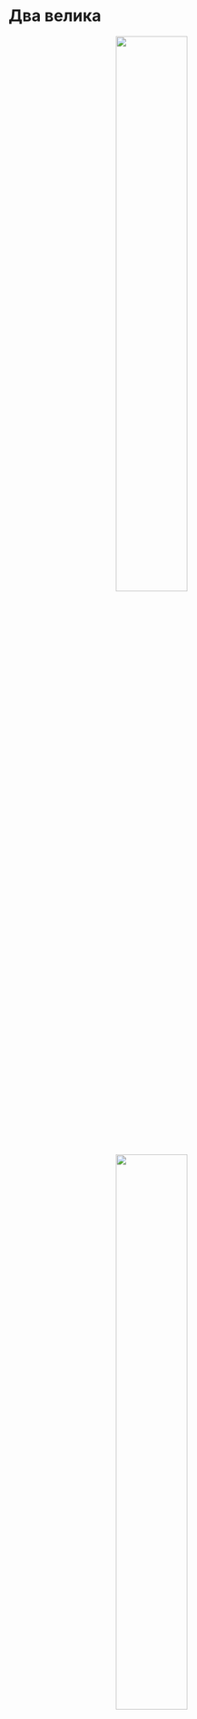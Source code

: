 # Два велика
<p align="center"><img width='50%' src="files/Photos-001/IMG_20240317_200954.jpg"></p>
<p align="center"><img width='50%' src="files/Photos-001/IMG_20240317_201001.jpg"></p>
<p align="center"><img width='50%' src="files/Photos-001/IMG_20240405_092104.jpg"></p>




# Д6
<p align="center"><img width='50%' src="files/Photos-002/20250315_214840.jpg"></p>
<p align="center"><img width='50%' src="files/Photos-002/20250315_215019.jpg"></p>




## Осмотр карбюратора К34
Д6 - К34Б
<p align="center"><img width='50%' src="files/Photos-002/20250315_215456.jpg"></p>
<p align="center"><img width='50%' src="files/Photos-002/20250316_083331.jpg"></p>
<p align="center"><img width='50%' src="files/Photos-002/20250316_084210.jpg"></p>

Отсутстуют крышка колодца, пружина и сама дроссельная заслонка.
<p align="center"><img width='50%' src="files/Photos-002/Screenshot from 2025-03-16 10-46-52.png"></p>
<p align="center"><img width='50%' src="files/Photos-002/Screenshot from 2025-03-16 10-47-00.png"></p>




### Выводы
Карбюратор не рабочий - отсутствуюь некоторые части.




### Refernces
* [Устройство и принцип работы простейшего карбюратора. На примере мопедного К-34Д](https://www.youtube.com/watch?v=nRUpPDtsEjA)
* [Карбюратор К-34Б . Устройство . Регулировка . Обслуживание .](https://www.youtube.com/watch?v=87TGO_BkUvM)
* [Регулировка карбюратора К-35.](https://www.youtube.com/watch?v=9VKNmOUqnKY)


---


## Осмотр зажигания
<p align="center"><img width='50%' src="files/Photos-003/20250316_171032.jpg"></p>
<p align="center"><img width='50%' src="files/Photos-003/20250316_184852.jpg"></p>
<p align="center"><img width='50%' src="files/Photos-003/20250316_184937.jpg"></p>

По ходу электронная схема зажигания
<p align="center"><img width='50%' src="files/Photos-003/698c93cb09d28d9c84a7f282fc8fd2cf.jpg"></p>
<p align="center"><img width='50%' src="files/Photos-003/bfe02c51bd66b9b6225b9b6896af13e9.jpg"></p>




### Выводы
Отсутсвует прокладка для крышки.\
Средний лепесток, с которого снимется искра - не прозванивается, возможно катушка сгорела.


---


### Refernces
* [Электрика на д6](http://www.dyr4ik.ru/forum/viewtopic.php?t=28&start=465)
* [ПРОПАЛА ИСКРА или как проверить катушку зажигания на скутере, мопеде GONE SPARK](https://www.youtube.com/watch?v=3p8osnB9zFQ)
* [Система зажигания д6, или как же всё подключить???](https://www.youtube.com/watch?v=vI1-QsDQl4w)
* [Настройка зажигания Д6 . Установка магнето .](https://www.youtube.com/watch?v=3p8osnB9zFQ)
* [РАЗБОРКА И СБОРКА ДВИЖКА РИГИ Д6](https://www.youtube.com/watch?v=Dy8zXTLWiWc)
* [Электронное зажигание на веломоторы Д6 Д8 новые дэшки дырчик](https://www.youtube.com/watch?v=yGaQ6p9ln3o)




## Осмотр корзины сцепления
<p align="center"><img width='50%' src="files/Photos-004/20250318_203717.jpg"></p>
<p align="center"><img width='50%' src="files/Photos-004/20250318_203722.jpg"></p>
<p align="center"><img width='50%' src="files/Photos-004/20250318_203745.jpg"></p>




### Выводы
Много ржавчины.\
Непонятен статус сухарей.\
Отсутсвует прокладка со стороны зажигания под квадратной пластиной на 4-х винтах.\
Сама прокладка явно самодельная.\
Не удалось снять малую шестерню с колен-вала.


---


## Разбор головы
<p align="center"><img width='50%' src="files/Photos-005/20250319_063515.jpg"></p>
<p align="center"><img width='50%' src="files/Photos-005/20250319_201335.jpg"></p>
<p align="center"><img width='50%' src="files/Photos-005/20250321_080242.jpg"></p>




### Выводы
Поршень и цилиндр ржавые.\
Видно что шатун просто приржавел к коленвалу, понятно почему коленвал не прокручивался.


---


# Refernces
* [ДЫРЧИК.РУ - Мы не торопимся](http://www.dyr4ik.ru/)
* [РАЗБОР ОБЗОР ДВИЖКА Д6](https://www.youtube.com/watch?v=FpoMdVomAl4)
* [РАЗБОРКА Д-6 без СЪЕМНИКОВ ! Когда НОВЫЙ коленвал - "кривее" Б/Ушного!!](https://www.youtube.com/watch?v=-T0P7CoufEE)
* [Ремонт двигателя Д6](https://www.youtube.com/watch?v=N8z_FOuV1Kc)
